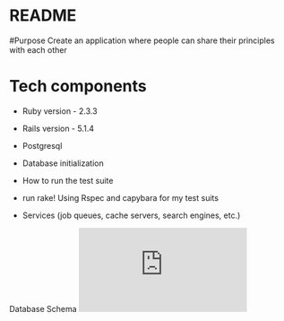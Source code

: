 # README

#Purpose
Create an application where people can share their principles with each other

# Tech components
* Ruby version - 2.3.3
* Rails version - 5.1.4
* Postgresql


* Database initialization

* How to run the test suite
- run rake! Using Rspec and capybara for my test suits

* Services (job queues, cache servers, search engines, etc.)

Database Schema
![alt text](https://github.com/Bhavikpatel576/shoutr/blob/master/erd.pdf)
